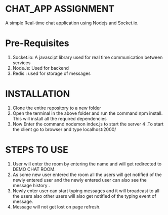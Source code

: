 # CHAT_APP ASSIGNMENT
A simple Real-time chat application using Nodejs and Socket.io.

# Pre-Requisites
1. Socket.io: A javascipt library used for real time communication between services
2. NodeJs: Used for backend
3. Redis : used for storage of messages

# INSTALLATION
1. Clone the entire repository to a new folder
2. Open the terminal in the above folder and run the command npm install. This will install all the required dependencies
3. Now Enter the command nodemon index.js to start the server
4 .To start the client go to browser and type localhost:2000/

# STEPS TO USE
1. User will enter the room by entering the name and will get redirected to DEMO CHAT ROOM.
2. As some new user entered the room all the users will get notified of the newly entered user and the newly entered user can also see the message history .
3. Newly enter user can start typing messages and it will broadcast to all the users also other users will also get notified of the typing event of message.
4. Message will  not get lost on page refresh.
